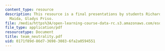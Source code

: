 ```yaml
---
content_type: resource
description: This resource is a final presentations by students Richard Hansen, Elisabeth
  Maida, Gladys Priso.
file: /media/https%3A/open-learning-course-data-rc.s3.amazonaws.com/esd-68j-communications-and-information-policy-spring-2006/0171f89d86d7369830836fa2a0594551_team_neutrality.pdf
file_type: application/pdf
resourcetype: Document
title: team_neutrality.pdf
uid: 0171f89d-86d7-3698-3083-6fa2a0594551
---
```

